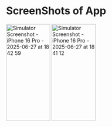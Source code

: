 
<h1> ScreenShots of App </h1>

<img width="120" height="262" alt="Simulator Screenshot - iPhone 16 Pro - 2025-06-27 at 18 42 59" src="https://github.com/user-attachments/assets/a1f0f477-6100-42d1-ab95-43b5bf5c1a5e" />
<img width="120" height="262" alt="Simulator Screenshot - iPhone 16 Pro - 2025-06-27 at 18 41 12" src="https://github.com/user-attachments/assets/7416fe40-6277-4645-af54-1c7b5f336688" />


<a  href="https://github.com/user-attachments/assets/8717bb99-4866-4022-aaee-189f4f598497"> </a>

